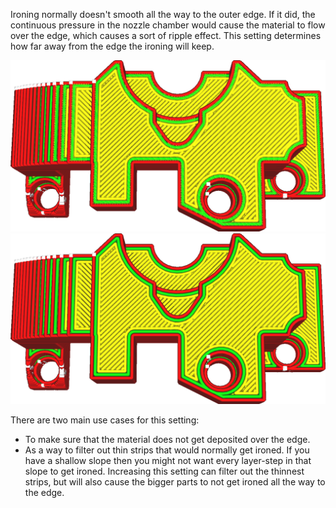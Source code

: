 Ironing normally doesn't smooth all the way to the outer edge. If it did, the continuous pressure in the nozzle chamber would cause the material to flow over the edge, which causes a sort of ripple effect. This setting determines how far away from the edge the ironing will keep.

![Default inset of half a line width](../../../articles/images/ironing_enabled_enabled.png)
![A larger inset of 1.2mm](../../../articles/images/ironing_inset.png)

There are two main use cases for this setting:
* To make sure that the material does not get deposited over the edge.
* As a way to filter out thin strips that would normally get ironed. If you have a shallow slope then you might not want every layer-step in that slope to get ironed. Increasing this setting can filter out the thinnest strips, but will also cause the bigger parts to not get ironed all the way to the edge.